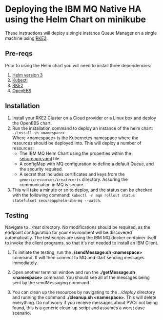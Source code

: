 # Deploying the IBM MQ Native HA using the Helm Chart on minikube
These instructions will deploy a single instance Queue Manager on a single machine using [RKE2](https://docs.rke2.io).

## Pre-reqs
Prior to using the Helm chart you will need to install three dependencies:
1. [Helm version 3](https://helm.sh/docs/intro/install/)
2. [Kubectl](https://kubernetes.io/docs/tasks/tools/)
3. [RKE2](https://docs.rke2.io/install/quickstart)
4. [OpenEBS](https://openebs.io/docs/2.12.x/user-guides/installation)

## Installation
1. Install your RKE2 Cluster on a Cloud provider or a Linux box and deploy the OpenEBS chart. 
1. Run the installation command to deploy an instance of the helm chart: `./install.sh <namespace>`            
    Where \<namespace\> is the Kubernetes namespace where the resources should be deployed into. This will deploy a number of resources:
    * The IBM MQ Helm Chart using the properties within the [secureapp.yaml](deploy/secureapp.yaml) file.
    * A configMap with MQ configuration to define a default Queue, and the security required.
    * A secret that includes certificates and keys from the `genericresources/createcerts` directory. Assuring the communication in MQ is secure.
1. This will take a minute or so to deploy, and the status can be checked with the following command: `kubectl -n mqm rollout status statefulset secureapphelm-ibm-mq --watch`.

## Testing

Navigate to *../test* directory. No modifications should be required, as the endpoint configuration for your environment will be discovered automatically. The test scripts are using the IBM MQ docker container itself to invoke the client programs, so that it's not needed to install an IBM Client.

1. To initiate the testing, run the **./sendMessage.sh \<namespace\>** command. It will then connect to MQ and start sending messages immediately.

1. Open another terminal window and run the **./getMessage.sh \<namespace\>** command. You should see all of the messages being sent by the sendMessaging command.

1. You can clean up the resources by navigating to the *../deploy* directory and running the command **./cleanup.sh \<namespace\>**. This will delete everything. Do not worry if you receive messages about PVCs not being found, this is a generic clean-up script and assumes a worst case scenario.
